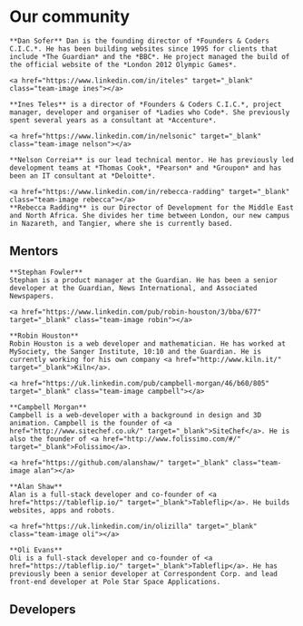 # Our community

<div class="about-management">
	<a href="https://www.linkedin.com/in/dsofer" target="_blank" class="team-image dan"></a>

	**Dan Sofer** Dan is the founding director of *Founders & Coders C.I.C.*. He has been building websites since 1995 for clients that include *The Guardian* and the *BBC*. He project managed the build of the official website of the *London 2012 Olympic Games*.

	<a href="https://www.linkedin.com/in/iteles" target="_blank" class="team-image ines"></a>

	**Ines Teles** is a director of *Founders & Coders C.I.C.*, project manager, developer and organiser of *Ladies who Code*. She previously spent several years as a consultant at *Accenture*.

	<a href="https://www.linkedin.com/in/nelsonic" target="_blank" class="team-image nelson"></a>

	**Nelson Correia** is our lead technical mentor. He has previously led development teams at *Thomas Cook*, *Pearson* and *Groupon* and has been an IT consultant at *Deloitte*.

	<a href="https://www.linkedin.com/in/rebecca-radding" target="_blank" class="team-image rebecca"></a>
	**Rebecca Radding** is our Director of Development for the Middle East and North Africa. She divides her time between London, our new campus in Nazareth, and Tangier, where she is currently based.
</div>

## Mentors

<div class="about-mentors">
	<a href="https://www.linkedin.com/in/stephanfowler" target="_blank" class="team-image stephan"></a>

	**Stephan Fowler**
	Stephan is a product manager at the Guardian. He has been a senior developer at the Guardian, News International, and Associated Newspapers.

	<a href="https://www.linkedin.com/pub/robin-houston/3/bba/677" target="_blank" class="team-image robin"></a>

	**Robin Houston**
	Robin Houston is a web developer and mathematician. He has worked at MySociety, the Sanger Institute, 10:10 and the Guardian. He is currently working for his own company <a href="http://www.kiln.it/" target="_blank">Kiln</a>.

	<a href="https://uk.linkedin.com/pub/campbell-morgan/46/b60/805" target="_blank" class="team-image campbell"></a>

	**Campbell Morgan**
	Campbell is a web-developer with a background in design and 3D animation. Campbell is the founder of <a href="http://www.sitechef.co.uk/" target="_blank">SiteChef</a>. He is also the founder of <a href="http://www.folissimo.com/#/" target="_blank">Folissimo</a>.

	<a href="https://github.com/alanshaw/" target="_blank" class="team-image alan"></a>

	**Alan Shaw**
	Alan is a full-stack developer and co-founder of <a href="https://tableflip.io/" target="_blank">Tableflip</a>. He builds websites, apps and robots.

	<a href="https://uk.linkedin.com/in/olizilla" target="_blank" class="team-image oli"></a>

	**Oli Evans**
	Oli is a full-stack developer and co-founder of <a href="https://tableflip.io/" target="_blank">Tableflip</a>. He has previously been a senior developer at Correspondent Corp. and lead front-end developer at Pole Star Space Applications.
</div>

## Developers
<div class="overflow-hidden">
	<div class="grid-4">
		<a href="https://github.com/NataliaLKB" target="_blank"><div class="team-image-grid natalia"></div></a>
	</div>
	<div class="grid-4">
		<a href="https://github.com/FilWisher" target="_blank"><div class="team-image-grid will"></div></a>
	</div>
	<div class="grid-4">
		<a href="https://github.com/izaakrogan" target="_blank"><div class="team-image-grid izaak"></div></a>
	</div>
	<div class="grid-4">
		<a href="https://github.com/besarthoxhaj" target="_blank"><div class="team-image-grid bes"></div></a>
	</div>
	<div class="grid-4">
		<a href="https://github.com/benjaminlees" target="_blank"><div class="team-image-grid benji"></div></a>
	</div>
	<div class="grid-4">
		<a href="https://github.com/harrygfox" target="_blank"><div class="team-image-grid harry"></div></a>
	</div>
	<div class="grid-4">
		<a href="https://github.com/adamkowalczyk" target="_blank"><div class="team-image-grid adam-4"></div></a>
	</div>
	<div class="grid-4">
		<a href="https://github.com/amilvasishtha" target="_blank"><div class="team-image-grid amil-4"></div></a>
	</div>
	<div class="grid-4">
		<a href="https://github.com/Neats29" target="_blank"><div class="team-image-grid anita-4"></div></a>
	</div>
		<div class="grid-4">
		<a href="https://github.com/MIJOTHY" target="_blank"><div class="team-image-grid james-4"></div></a>
	</div>
	<div class="grid-4">
		<a href="https://github.com/Jasonspd" target="_blank"><div class="team-image-grid jason-4"></div></a>
	</div>
	<div class="grid-4">
		<a href="https://github.com/perborgen" target="_blank"><div class="team-image-grid per-4"></div></a>
	</div>
	<div class="grid-4">
		<a href="https://github.com/rorysedgwick" target="_blank"><div class="team-image-grid rory-4"></div></a>
	</div>
	<div class="grid-4">
		<a href="https://github.com/abdiahmed" target="_blank"><div class="team-image-grid abdi-5"></div></a>
	</div>
	<div class="grid-4">
		<a href="https://uk.linkedin.com/in/gregaubert" target="_blank"><div class="team-image-grid greg-4"></div></a>
	</div>
	<div class="grid-4">
		<a href="https://github.com/heron2014" target="_blank"><div class="team-image-grid anitac-5"></div></a>
	</div>
	<div class="grid-4">
		<a href="https://github.com/anniva" target="_blank"><div class="team-image-grid anni-5"></div></a>
	</div>
	<div class="grid-4">
		<a href="https://github.com/nofootnotes" target="_blank"><div class="team-image-grid claire-5"></div></a>
	</div>
	<div class="grid-4">
		<a href="https://github.com/Danwhy" target="_blank"><div class="team-image-grid daniel-5"></div></a>
	</div>
	<div class="grid-4">
		<a href="https://github.com/jackpandas" target="_blank"><div class="team-image-grid jackm-5"></div></a>
	</div>
	<div class="grid-4">
		<a href="https://github.com/jrans" target="_blank"><div class="team-image-grid jackr-5"></div></a>
	</div>
	<div class="grid-4">
		<a href="https://github.com/joshpitzalis" target="_blank"><div class="team-image-grid josh-5"></div></a>
	</div>
	<div class="grid-4">
		<a href="https://github.com/Lukars" target="_blank"><div class="team-image-grid lukas-5"></div></a>
	</div>
	<div class="grid-4">
		<a href="https://github.com/msmichellegar" target="_blank"><div class="team-image-grid michelle-5"></div></a>
	</div>
	<div class="grid-4">
		<a href="https://github.com/minaorangina" target="_blank"><div class="team-image-grid mina-5"></div></a>
	</div>
	<div class="grid-4">
		<a href="https://github.com/nikhilaravi" target="_blank"><div class="team-image-grid nikhila-5"></div></a>
	</div>
	<div class="grid-4">
		<a href="https://github.com/rjmk" target="_blank"><div class="team-image-grid rafe-5"></div></a>
	</div>
	<div class="grid-4">
		<a href="https://github.com/wallcrawler" target="_blank"><div class="team-image-grid ronan-5"></div></a>
	</div>
	<div class="grid-4">
		<a href="https://github.com/rub1e" target="_blank"><div class="team-image-grid rubie-5"></div></a>
	</div>
	<div class="grid-4">
		<a href="https://github.com/SimonLab" target="_blank"><div class="team-image-grid simon-5"></div></a>
	</div>
</div>
